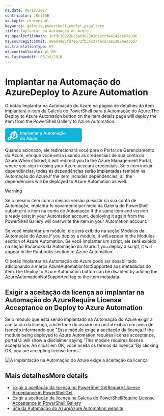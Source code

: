 ```yaml
---
ms.date: 06/12/2017
contributor: JKeithB
ms.topic: conceptual
keywords: galeria,powershell,cmdlet,psgallery
title: Implantar na Automação do Azure
ms.openlocfilehash: 1efdc289228d3a6962302d12ccf44143ce63a806
ms.sourcegitcommit: e9ad4d85fd7eb72fb5bc37f6ca3ae1282ae3c6d7
ms.translationtype: HT
ms.contentlocale: pt-BR
ms.lasthandoff: 05/10/2018
---
```

# <a name="deploy-to-azure-automation"></a><span data-ttu-id="0ab9e-103">Implantar na Automação do Azure</span><span class="sxs-lookup"><span data-stu-id="0ab9e-103">Deploy to Azure Automation</span></span>

<span data-ttu-id="0ab9e-104">O botão Implantar na Automação do Azure na página de detalhes do item implantará o item da Galeria do PowerShell para a Automação do Azure.</span><span class="sxs-lookup"><span data-stu-id="0ab9e-104">The Deploy to Azure Automation button on the item details page will deploy the item from the PowerShell Gallery to Azure Automation.</span></span>

![Botão Implantar na Automação do Azure](../../Images/DeployToAzureAutomationButton.png)

<span data-ttu-id="0ab9e-106">Quando acionado, ele redirecionará você para o Portal de Gerenciamento do Azure, em que você entra usando as credenciais de sua conta do Azure.</span><span class="sxs-lookup"><span data-stu-id="0ab9e-106">When clicked, it will redirect you to the Azure Management Portal, where you sign in using your Azure account credentials.</span></span>
<span data-ttu-id="0ab9e-107">Se o item incluir dependências, todas as dependências serão implantadas também na Automação do Azure.</span><span class="sxs-lookup"><span data-stu-id="0ab9e-107">If the item includes dependencies, all the dependencies will be deployed to Azure Automation as well.</span></span>

> [!WARNING]
> <span data-ttu-id="0ab9e-108">Se o mesmo item com a mesma versão já existir na sua conta de Automação, implantá-lo novamente por meio da Galeria do PowerShell substituirá o item na conta de Automação.</span><span class="sxs-lookup"><span data-stu-id="0ab9e-108">If the same item and version already exist in your Automation account, deploying it again from the PowerShell Gallery will overwrite the item in your Automation account.</span></span>

<span data-ttu-id="0ab9e-109">Se você implantar um módulo, ele será exibido na seção Módulos da Automação do Azure.</span><span class="sxs-lookup"><span data-stu-id="0ab9e-109">If you deploy a module, it will appear in the Modules section of Azure Automation.</span></span>  <span data-ttu-id="0ab9e-110">Se você implantar um script, ele será exibido na seção Runbooks da Automação do Azure.</span><span class="sxs-lookup"><span data-stu-id="0ab9e-110">If you deploy a script, it will appear in the Runbooks section of Azure Automation.</span></span>

<span data-ttu-id="0ab9e-111">O botão Implantar na Automação do Azure pode ser desabilitado adicionando a marca AzureAutomationNotSupported aos metadados do item.</span><span class="sxs-lookup"><span data-stu-id="0ab9e-111">The Deploy to Azure Automation button can be disabled by adding the AzureAutomationNotSupported tag to the item metadata.</span></span>

## <a name="require-license-acceptance-on-deploy-to-azure-automation"></a><span data-ttu-id="0ab9e-112">Exigir a aceitação da licença ao implantar na Automação do Azure</span><span class="sxs-lookup"><span data-stu-id="0ab9e-112">Require License Acceptance on Deploy to Azure Automation</span></span>

<span data-ttu-id="0ab9e-113">Se o módulo que está sendo implantado na Automação do Azure exigir a aceitação da licença, a interface do usuário do portal exibirá um aviso de isenção informando que "Esse módulo exige a aceitação da licença.</span><span class="sxs-lookup"><span data-stu-id="0ab9e-113">If the module being deployed to Azure Automation requires license acceptance, portal UI will show a disclaimer saying 'This module requires license acceptance.</span></span> <span data-ttu-id="0ab9e-114">Ao clicar em OK, você aceita os termos da licença."</span><span class="sxs-lookup"><span data-stu-id="0ab9e-114">By clicking OK, you are accepting license terms.'</span></span>

![A implantação na Automação do Azure exige a aceitação da licença](../../Images/DeployToAzureAutomationRequireLicenseAcceptanceDisclaimer.png)

## <a name="more-details"></a><span data-ttu-id="0ab9e-116">Mais detalhes</span><span class="sxs-lookup"><span data-stu-id="0ab9e-116">More details</span></span>

- [<span data-ttu-id="0ab9e-117">Exigir a aceitação da licença no PowerShellGet</span><span class="sxs-lookup"><span data-stu-id="0ab9e-117">Require License Acceptance in PowerShellGet</span></span>](../../concepts/module-license-acceptance.md)
- [<span data-ttu-id="0ab9e-118">Exigir a aceitação da licença na Galeria do PowerShell</span><span class="sxs-lookup"><span data-stu-id="0ab9e-118">Require License Acceptance in PowerShell Gallery</span></span>](items-that-require-license-acceptance.md)
- [<span data-ttu-id="0ab9e-119">Site da Automação do Azure</span><span class="sxs-lookup"><span data-stu-id="0ab9e-119">Azure Automation website</span></span>](http://azure.microsoft.com/services/automation/)
